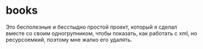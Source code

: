# books
Это бесполезные и бесстыдно простой проект, который я сделал вместе со своим одногрупником, чтобы показать, как работать с xml, но ресурсоемкий, поэтому мне жалко его удалять. 
